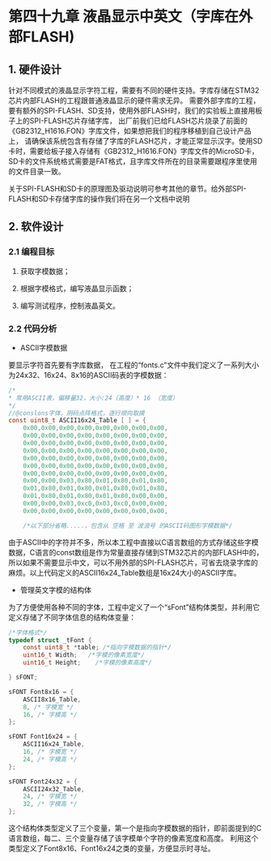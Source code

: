# 第四十九章 液晶显示中英文（字库在外部FLASH)

## 1. 硬件设计

针对不同模式的液晶显示字符工程，需要有不同的硬件支持。字库存储在STM32芯片内部FLASH的工程跟普通液晶显示的硬件需求无异。 需要外部字库的工程，要有额外的SPI-FLASH、SD支持，使用外部FLASH时，我们的实验板上直接用板子上的SPI-FLASH芯片存储字库， 出厂前我们已给FLASH芯片烧录了前面的《GB2312_H1616.FON》字库文件，如果想把我们的程序移植到自己设计产品上， 请确保该系统包含有存储了字库的FLASH芯片，才能正常显示汉字。使用SD卡时，需要给板子接入存储有《GB2312_H1616.FON》字库文件的MicroSD卡， SD卡的文件系统格式需要是FAT格式，且字库文件所在的目录需要跟程序里使用的文件目录一致。

关于SPI-FLASH和SD卡的原理图及驱动说明可参考其他的章节。给外部SPI-FLASH和SD卡存储字库的操作我们将在另一个文档中说明

## 2. 软件设计

### 2.1 编程目标

1. 获取字模数据；

2. 根据字模格式，编写液晶显示函数；

3. 编写测试程序，控制液晶英文。

### 2.2 代码分析

- ASCII字模数据

要显示字符首先要有字库数据， 在工程的“fonts.c”文件中我们定义了一系列大小为24x32、16x24、8x16的ASCII码表的字模数据：

```c
/*
* 常用ASCII表，偏移量32，大小:24（高度）* 16 （宽度）
*/
//@conslons字体，阴码点阵格式，逐行顺向取摸
const uint8_t ASCII16x24_Table [ ] = {
    0x00,0x00,0x00,0x00,0x00,0x00,0x00,0x00,
    0x00,0x00,0x00,0x00,0x00,0x00,0x00,0x00,
    0x00,0x00,0x00,0x00,0x00,0x00,0x00,0x00,
    0x00,0x00,0x00,0x00,0x00,0x00,0x00,0x00,
    0x00,0x00,0x00,0x00,0x00,0x00,0x00,0x00,
    0x00,0x00,0x00,0x00,0x00,0x00,0x00,0x00,
    0x00,0x00,0x00,0x00,0x00,0x00,0x00,0x00,
    0x00,0x00,0x03,0x80,0x01,0x80,0x01,0x80,
    0x01,0x80,0x01,0x80,0x01,0x80,0x01,0x80,
    0x01,0x80,0x01,0x80,0x01,0x80,0x00,0x00,
    0x00,0x00,0x03,0xc0,0x03,0xc0,0x00,0x00,
    0x00,0x00,0x00,0x00,0x00,0x00,0x00,0x00,

    /*以下部分省略.....，包含从 空格 至 波浪号 的ASCII码图形字模数据*/
```

由于ASCII中的字符并不多，所以本工程中直接以C语言数组的方式存储这些字模数据，C语言的const数组是作为常量直接存储到STM32芯片的内部FLASH中的， 所以如果不需要显示中文，可以不用外部的SPI-FLASH芯片，可省去烧录字库的麻烦。以上代码定义的ASCII16x24_Table数组是16x24大小的ASCII字库。

- 管理英文字模的结构体

为了方便使用各种不同的字体，工程中定义了一个“sFont”结构体类型，并利用它定义存储了不同字体信息的结构体变量：

```c
/*字体格式*/
typedef struct _tFont {
    const uint8_t *table; /*指向字模数据的指针*/
    uint16_t Width;   /*字模的像素宽度*/
    uint16_t Height;    /*字模的像素高度*/

} sFONT;

sFONT Font8x16 = {
    ASCII8x16_Table,
    8, /* 字模宽 */
    16, /* 字模高 */
};

sFONT Font16x24 = {
    ASCII16x24_Table,
    16, /* 字模宽 */
    24, /* 字模高 */
};

sFONT Font24x32 = {
    ASCII24x32_Table,
    24, /* 字模宽 */
    32, /* 字模高 */
};
```

这个结构体类型定义了三个变量，第一个是指向字模数据的指针，即前面提到的C语言数组，每二、三个变量存储了该字模单个字符的像素宽度和高度。 利用这个类型定义了Font8x16、Font16x24之类的变量，方便显示时寻址。


